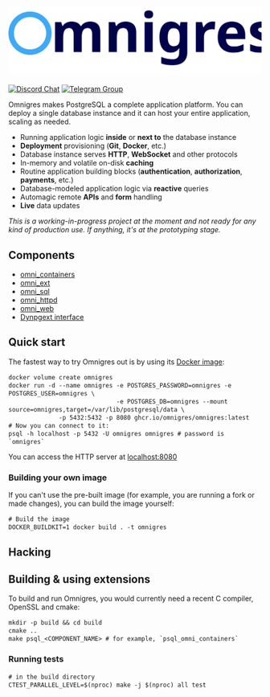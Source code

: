 ![Omnigres](header_logo.svg)
---

[![Discord Chat](https://img.shields.io/discord/1060568981725003789?label=Discord)][Discord]
[![Telegram Group](https://img.shields.io/endpoint?color=neon&style=flat-square&url=https%3A%2F%2Ftg.sumanjay.workers.dev%2Fomnigres)][Telegram]

Omnigres makes PostgreSQL a complete application platform. You can deploy a single database instance and it can host your entire application, scaling as needed.

* Running application logic **inside** or **next to** the database instance
* **Deployment** provisioning (**Git**, **Docker**, etc.)
* Database instance serves **HTTP**, **WebSocket** and other protocols
* In-memory and volatile on-disk **caching**
* Routine application building blocks (**authentication**, **authorization**, **payments**, etc.)
* Database-modeled application logic via **reactive** queries
* Automagic remote **APIs** and **form** handling
* **Live** data updates

*This is a working-in-progress project at the moment and not ready for any kind of production use. If anything, it's at the prototyping stage.*

## Components

* [omni_containers](extensions/omni_containers/README.md)
* [omni_ext](extensions/omni_ext/README.md)
* [omni_sql](extensions/omni_sql/README.md)
* [omni_httpd](extensions/omni_httpd/README.md)
* [omni_web](extensions/omni_web/README.md)
* [Dynpgext interface](dynpgext/README.md)

## Quick start

The fastest way to try Omnigres out is by using
its [Docker image](https://github.com/omnigres/omnigres/pkgs/container/omnigres):

```shell
docker volume create omnigres
docker run -d --name omnigres -e POSTGRES_PASSWORD=omnigres -e POSTGRES_USER=omnigres \
                              -e POSTGRES_DB=omnigres --mount source=omnigres,target=/var/lib/postgresql/data \
              -p 5432:5432 -p 8080 ghcr.io/omnigres/omnigres:latest
# Now you can connect to it:
psql -h localhost -p 5432 -U omnigres omnigres # password is `omnigres`
````

You can access the HTTP server at [localhost:8080](http://localhost:8080)

### Building your own image

If you can't use the pre-built image (for example, you are running a fork or made changes), you can build the image
yourself:

```shell
# Build the image
DOCKER_BUILDKIT=1 docker build . -t omnigres
```

## Hacking

## Building & using extensions

To build and run Omnigres, you would currently need a recent C compiler, OpenSSL and cmake:

```shell
mkdir -p build && cd build
cmake ..
make psql_<COMPONENT_NAME> # for example, `psql_omni_containers`
```

### Running tests

```shell
# in the build directory
CTEST_PARALLEL_LEVEL=$(nproc) make -j $(nproc) all test
```

[Discord]: https://discord.gg/Jghrq588qS
[Telegram]: https://telegram.dog/omnigres
